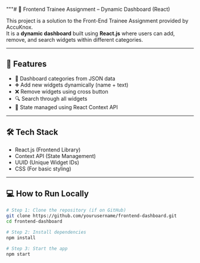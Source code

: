  """# 🧩 Frontend Trainee Assignment – Dynamic Dashboard (React)

This project is a solution to the Front-End Trainee Assignment provided by AccuKnox.  
It is a **dynamic dashboard** built using **React.js** where users can add, remove, and search widgets within different categories.

---

## 🚀 Features

- 📁 Dashboard categories from JSON data  
- ➕ Add new widgets dynamically (name + text)  
- ❌ Remove widgets using cross button  
- 🔍 Search through all widgets  
- 💾 State managed using React Context API

---

## 🛠️ Tech Stack

- React.js (Frontend Library)  
- Context API (State Management)  
- UUID (Unique Widget IDs)  
- CSS (For basic styling)

---

## 💻 How to Run Locally

```bash
# Step 1: Clone the repository (if on GitHub)
git clone https://github.com/yourusername/frontend-dashboard.git
cd frontend-dashboard

# Step 2: Install dependencies
npm install

# Step 3: Start the app
npm start


